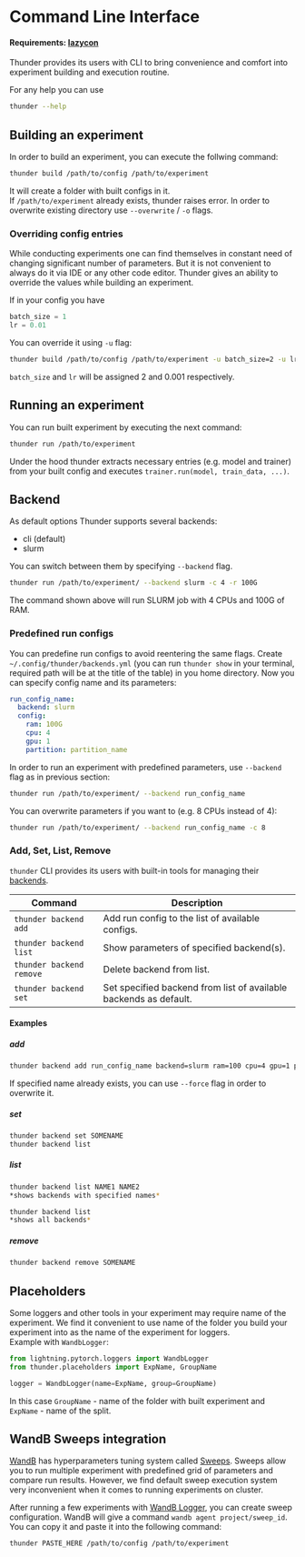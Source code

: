 # Command Line Interface
#### Requirements: [lazycon](https://github.com/maxme1/lazycon)  
Thunder provides its users with CLI to bring convenience and comfort into experiment
building and execution routine.

For any help you can use
```bash
thunder --help
```
## Building an experiment
In order to build an experiment, you can execute the follwing command:
```bash
thunder build /path/to/config /path/to/experiment
```
It will create a folder with built configs in it.  
If `/path/to/experiment` already exists, thunder raises error. 
In order to overwrite existing directory use `--overwrite` / `-o` flags.

### Overriding config entries
While conducting experiments one can find themselves in constant need of
changing significant number of parameters. But it is not convenient to always do
it via IDE or any other code editor. 
Thunder gives an ability to override the values while building an experiment.

If in your config you have
```python
batch_size = 1
lr = 0.01
```
You can override it using `-u` flag:
```bash
thunder build /path/to/config /path/to/experiment -u batch_size=2 -u lr=0.001 
```
`batch_size` and `lr` will be assigned 2 and 0.001 respectively.
## Running an experiment
You can run built experiment by executing the next command:
```bash
thunder run /path/to/experiment
```
Under the hood thunder extracts necessary entries (e.g. model and trainer)
from your built config and executes `trainer.run(model, train_data, ...)`.

## Backend
As default options Thunder supports several backends:
- cli (default)
- slurm

You can switch between them by specifying `--backend` flag. 
```bash
thunder run /path/to/experiment/ --backend slurm -c 4 -r 100G 
```
The command shown above will run SLURM job with 4 CPUs and 100G of RAM.

### Predefined run configs
You can predefine run configs to avoid reentering the same flags.
Create `~/.config/thunder/backends.yml` (you can run `thunder show` in your terminal, 
required path will be at the title of the table) in you home directory. 
Now you can specify config name and its parameters:
```yaml
run_config_name:
  backend: slurm
  config:
    ram: 100G
    cpu: 4
    gpu: 1
    partition: partition_name
```
In order to run an experiment with predefined parameters, 
use `--backend` flag as in previous section:

```bash
thunder run /path/to/experiment/ --backend run_config_name
```
You can overwrite parameters if you want to (e.g. 8 CPUs instead of 4):
```bash
thunder run /path/to/experiment/ --backend run_config_name -c 8
```

### Add, Set, List, Remove 
`thunder` CLI provides its users with built-in tools for managing their [backends](./#backend).

| Command                  | Description                                                       |
|--------------------------|-------------------------------------------------------------------|
| `thunder backend add`    | Add run config to the list of available configs.                  |
| `thunder backend list`   | Show parameters of specified backend(s).                          |
| `thunder backend remove` | Delete backend from list.                                         |
| `thunder backend set`     | Set specified backend from list of available backends as default. |

#### Examples
##### add

```bash
thunder backend add run_config_name backend=slurm ram=100 cpu=4 gpu=1 partition=partition_name
```
If specified name already exists, you can use `--force` flag in order to overwrite it.  

##### set
```bash
thunder backend set SOMENAME
thunder backend list
```

##### list 
```bash
thunder backend list NAME1 NAME2
*shows backends with specified names*

thunder backend list
*shows all backends*
```

##### remove
```bash
thunder backend remove SOMENAME
```


## Placeholders
Some loggers and other tools in your experiment may require name 
of the experiment. We find it convenient to use name of the folder you 
build your experiment into as the name of the experiment for loggers.   
Example with `WandbLogger`:
```python
from lightning.pytorch.loggers import WandbLogger
from thunder.placeholders import ExpName, GroupName

logger = WandbLogger(name=ExpName, group=GroupName)
```
In this case `GroupName` - name of the folder with built experiment and
`ExpName` - name of the split.

## WandB Sweeps integration
[WandB](https://www.wandb.com) has hyperparameters tuning system called [Sweeps](https://docs.wandb.ai/guides/sweeps).
Sweeps allow you to run multiple experiment with predefined grid of parameters and
compare run results. However, we find default sweep execution system very inconvenient
when it comes to running experiments on cluster.

After running a few experiments with 
[WandB Logger](https://lightning.ai/docs/pytorch/stable/api/lightning.pytorch.loggers.wandb.html#module-lightning.pytorch.loggers.wandb), 
you can create sweep configuration. 
WandB will give a command `wandb agent project/sweep_id`.
You can copy it and paste it into the following command:  
```bash
thunder PASTE_HERE /path/to/config /path/to/experiment 
```
